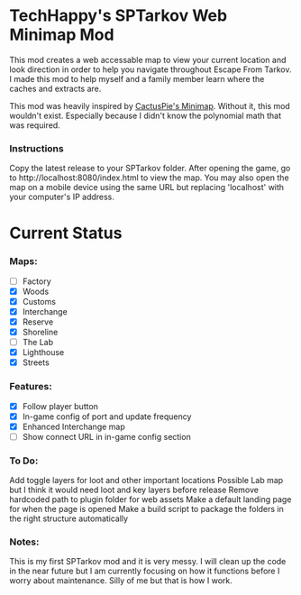 # TechHappy's SPTarkov Web Minimap Mod

This mod creates a web accessable map to view your current location and look direction in order to help you navigate throughout Escape From Tarkov. I made this mod to help myself and a family member learn where the caches and extracts are.

This mod was heavily inspired by [CactusPie's Minimap](https://github.com/CactusPie/SPT-Minimap). Without it, this mod wouldn't exist. Especially because I didn't know the polynomial math that was required.

### Instructions
Copy the latest release to your SPTarkov folder.
After opening the game, go to http://localhost:8080/index.html to view the map.
You may also open the map on a mobile device using the same URL but replacing 'localhost' with your computer's IP address.

# Current Status

### Maps:
- [ ] Factory
- [x] Woods
- [x] Customs
- [x] Interchange
- [x] Reserve
- [x] Shoreline
- [ ] The Lab
- [x] Lighthouse
- [x] Streets

### Features:
- [x] Follow player button
- [x] In-game config of port and update frequency
- [x] Enhanced Interchange map 
- [ ] Show connect URL in in-game config section

### To Do:
Add toggle layers for loot and other important locations
Possible Lab map but I think it would need loot and key layers before release
Remove hardcoded path to plugin folder for web assets
Make a default landing page for when the page is opened
Make a build script to package the folders in the right structure automatically

### Notes:
This is my first SPTarkov mod and it is very messy. I will clean up the code in the near future but I am currently focusing on how it functions before I worry about maintenance. Silly of me but that is how I work.